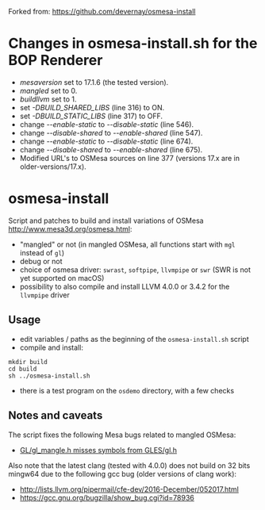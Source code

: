 
Forked from: https://github.com/devernay/osmesa-install

# Changes in osmesa-install.sh for the BOP Renderer

- *mesaversion* set to 17.1.6 (the tested version).
- *mangled* set to 0.
- *buildllvm* set to 1.
- set *-DBUILD_SHARED_LIBS* (line 316) to ON.
- set *-DBUILD_STATIC_LIBS* (line 317) to OFF.
- change *--enable-static* to *--disable-static* (line 546).
- change *--disable-shared* to *--enable-shared* (line 547).
- change *--enable-static* to *--disable-static* (line 674).
- change *--disable-shared* to *--enable-shared* (line 675).
- Modified URL's to OSMesa sources on line 377 (versions 17.x are in older-versions/17.x).

# osmesa-install

Script and patches to build and install variations of OSMesa http://www.mesa3d.org/osmesa.html:
- "mangled" or not (in mangled OSMesa, all functions start with `mgl` instead of `gl`)
- debug or not
- choice of osmesa driver: `swrast`, `softpipe`, `llvmpipe` or `swr` (SWR is not yet supported on macOS)
- possibility to also compile and install LLVM 4.0.0 or 3.4.2 for the `llvmpipe` driver

## Usage

- edit variables / paths as the beginning of the `osmesa-install.sh`
  script
- compile and install:
```
mkdir build
cd build
sh ../osmesa-install.sh
```
- there is a test program on the `osdemo` directory, with a few checks

## Notes and caveats

The script fixes the following Mesa bugs related to mangled OSMesa:
- [GL/gl_mangle.h misses symbols from GLES/gl.h](https://bugs.freedesktop.org/show_bug.cgi?id=91724)

Also note that the latest clang (tested with 4.0.0) does not build on 32 bits mingw64 due to the following gcc bug (older versions of clang work):
- http://lists.llvm.org/pipermail/cfe-dev/2016-December/052017.html
- https://gcc.gnu.org/bugzilla/show_bug.cgi?id=78936

